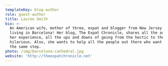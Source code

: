```yaml
---
templateKey: blog-author
role: guest-author
title: Lauren Smith
bio: >-
  An American wife, mother of three, expat and blogger from New Jersey and now
  living in Barcelona! Her blog, The Expat Chronicle, shares all the aspects of
  her experience, all the ups and downs of going from the hectic to the
  hilarious. Also, she wants to help all the people out there who want to make
  the same step.
photo: /img/barcelona-cathedral.jpg
website: 'http://theexpatchronicle.net'
---
```

